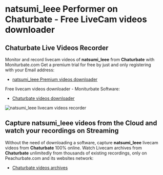 # natsumi_leee Performer on Chaturbate - Free LiveCam videos downloader

## Chaturbate Live Videos Recorder

Monitor and record livecam videos of **natsumi_leee** from **Chaturbate** with Moniturbate.com
Get a premium trial for free by just and only registering with your Email address:
* [natsumi_leee Premium videos downloader](https://moniturbate.com/request-demo-licence-key.html)

Free livecam videos downloader - Moniturbate Software:
* [Chaturbate videos downloader](https://moniturbate.com/moniturbate-download-software.html)

![natsumi_leee livecam videos recorder](https://peachurnet.com/templates/moniturbate-software.png)


## Capture natsumi_leee videos from the Cloud and watch your recordings on Streaming

Without the need of downloading a software, capture **natsumi_leee** livecam videos from **Chaturbate** 100% online.
Watch Livecam archives from **Chaturbate** unlimitedly from thousands of existing recordings, only on Peachurbate.com and its websites network:
* [Chaturbate videos archives](https://peachurnet.com/)
